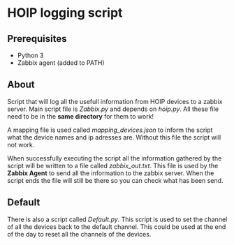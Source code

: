 # HOIP logging script

## Prerequisites
- Python 3
- Zabbix agent (added to PATH)

## About

Script that will log all the usefull information from HOIP devices to a zabbix server. Main script file is *Zabbix.py* and depends on *hoip.py*. All these file need to be in the **same directory** for them to work!

A mapping file is used called *mapping_devices.json* to inform the script what the device names and ip adresses are. Without this file the script will not work.

When successfully executing the script all the information gathered by the script will be written to a file called *zabbix_out.txt*. This file is used by the **Zabbix Agent** to send all the information to the zabbix server. When the script ends the file will still be there so you can check what has been send.

## Default

There is also a script called *Default.py*. This script is used to set the channel of all the devices back to the default channel. This could be used at the end of the day to reset all the channels of the devices.
